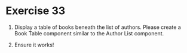 # Exercise 33

1. Display a table of books beneath the list of authors. Please create a Book Table component similar to the Author List component.

2. Ensure it works!